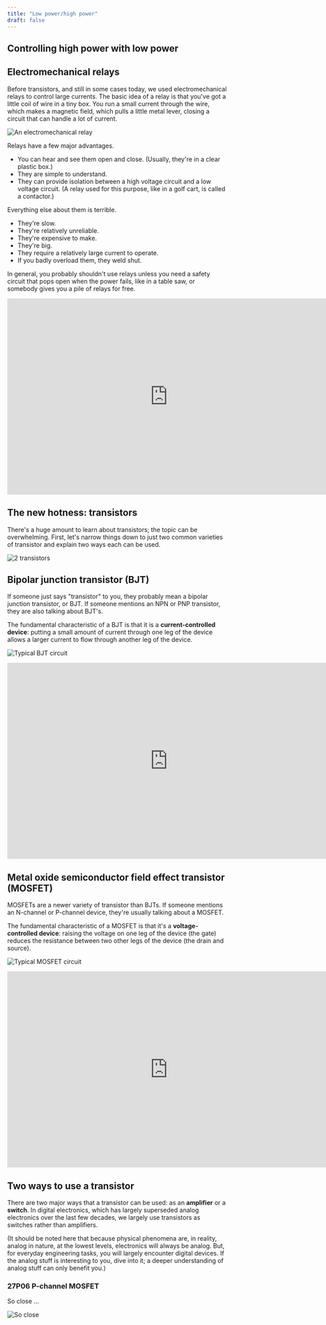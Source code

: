 ```yaml
---
title: "Low power/high power"
draft: false
---
```


## Controlling high power with low power

## Electromechanical relays

Before transistors, and still in some cases today, we used electromechanical relays to control large currents. The basic idea of a relay is that you've got a little coil of wire in a tiny box. You run a small current through the wire, which makes a magnetic field, which pulls a little metal lever, closing a circuit that can handle a lot of current.

![An electromechanical relay](/img/relay.png)

Relays have a few major advantages.
* You can hear and see them open and close. (Usually, they're in a clear plastic box.)
* They are simple to understand.
* They can provide isolation between a high voltage circuit and a low voltage circuit. (A relay used for this purpose, like in a golf cart, is called a contactor.)

Everything else about them is terrible.

* They're slow.
* They're relatively unreliable.
* They're expensive to make.
* They're big.
* They require a relatively large current to operate.
* If you badly overload them, they weld shut.

In general, you probably shouldn't use relays unless you need a safety circuit that pops open when the power fails, like in a table saw, or somebody gives you a pile of relays for free.

<iframe id="kaltura_player" src="https://cdnapisec.kaltura.com/p/1813261/sp/181326100/embedIframeJs/uiconf_id/26203331/partner_id/1813261?iframeembed=true&playerId=kaltura_player&entry_id=1_zjs0ytpn&flashvars[streamerType]=auto&amp;flashvars[localizationCode]=en&amp;flashvars[leadWithHTML5]=true&amp;flashvars[sideBarContainer.plugin]=true&amp;flashvars[sideBarContainer.position]=left&amp;flashvars[sideBarContainer.clickToClose]=true&amp;flashvars[chapters.plugin]=true&amp;flashvars[chapters.layout]=vertical&amp;flashvars[chapters.thumbnailRotator]=false&amp;flashvars[streamSelector.plugin]=true&amp;flashvars[EmbedPlayer.SpinnerTarget]=videoHolder&amp;flashvars[dualScreen.plugin]=true&amp;flashvars[Kaltura.addCrossoriginToIframe]=true&amp;&wid=1_3ybyae4m" width="736" height="450" allowfullscreen webkitallowfullscreen mozAllowFullScreen allow="autoplay *; fullscreen *; encrypted-media *" sandbox="allow-forms allow-same-origin allow-scripts allow-top-navigation allow-pointer-lock allow-popups allow-modals allow-orientation-lock allow-popups-to-escape-sandbox allow-presentation allow-top-navigation-by-user-activation" frameborder="0" title="Kaltura Player"></iframe>

## The new hotness: transistors

There's a huge amount to learn about transistors; the topic can be overwhelming. First, let's narrow things down to just two common varieties of transistor and explain two ways each can be used.

![2 transistors](/img/transistors.jpg)

## Bipolar junction transistor (BJT)

If someone just says "transistor" to you, they probably mean a bipolar junction transistor, or BJT. If someone mentions an NPN or PNP transistor, they are also talking about BJT's.

The fundamental characteristic of a BJT is that it is a **current-controlled device**: putting a small amount of current through one leg of the device allows a larger current to flow through another leg of the device.

![Typical BJT circuit](/img/typical-bjt-circuit.jpg)

<iframe id="kaltura_player" src="https://cdnapisec.kaltura.com/p/1813261/sp/181326100/embedIframeJs/uiconf_id/26203331/partner_id/1813261?iframeembed=true&playerId=kaltura_player&entry_id=1_si4itzhx&flashvars[streamerType]=auto&amp;flashvars[localizationCode]=en&amp;flashvars[leadWithHTML5]=true&amp;flashvars[sideBarContainer.plugin]=true&amp;flashvars[sideBarContainer.position]=left&amp;flashvars[sideBarContainer.clickToClose]=true&amp;flashvars[chapters.plugin]=true&amp;flashvars[chapters.layout]=vertical&amp;flashvars[chapters.thumbnailRotator]=false&amp;flashvars[streamSelector.plugin]=true&amp;flashvars[EmbedPlayer.SpinnerTarget]=videoHolder&amp;flashvars[dualScreen.plugin]=true&amp;flashvars[Kaltura.addCrossoriginToIframe]=true&amp;&wid=1_e7j05ntn" width="736" height="450" allowfullscreen webkitallowfullscreen mozAllowFullScreen allow="autoplay *; fullscreen *; encrypted-media *" sandbox="allow-forms allow-same-origin allow-scripts allow-top-navigation allow-pointer-lock allow-popups allow-modals allow-orientation-lock allow-popups-to-escape-sandbox allow-presentation allow-top-navigation-by-user-activation" frameborder="0" title="Kaltura Player"></iframe>

## Metal oxide semiconductor field effect transistor (MOSFET)

MOSFETs are a newer variety of transistor than BJTs. If someone mentions an N-channel or P-channel device, they're usually talking about a MOSFET.

The fundamental characteristic of a MOSFET is that it's a **voltage-controlled device**: raising the voltage on one leg of the device (the gate) reduces the resistance between two other legs of the device (the drain and source).

![Typical MOSFET circuit](/img/typical-mosfet-circuit.png)

<iframe id="kaltura_player" src="https://cdnapisec.kaltura.com/p/1813261/sp/181326100/embedIframeJs/uiconf_id/26203331/partner_id/1813261?iframeembed=true&playerId=kaltura_player&entry_id=1_7yav5me2&flashvars[streamerType]=auto&amp;flashvars[localizationCode]=en&amp;flashvars[leadWithHTML5]=true&amp;flashvars[sideBarContainer.plugin]=true&amp;flashvars[sideBarContainer.position]=left&amp;flashvars[sideBarContainer.clickToClose]=true&amp;flashvars[chapters.plugin]=true&amp;flashvars[chapters.layout]=vertical&amp;flashvars[chapters.thumbnailRotator]=false&amp;flashvars[streamSelector.plugin]=true&amp;flashvars[EmbedPlayer.SpinnerTarget]=videoHolder&amp;flashvars[dualScreen.plugin]=true&amp;flashvars[Kaltura.addCrossoriginToIframe]=true&amp;&wid=1_k5di3h4b" width="736" height="450" allowfullscreen webkitallowfullscreen mozAllowFullScreen allow="autoplay *; fullscreen *; encrypted-media *" sandbox="allow-forms allow-same-origin allow-scripts allow-top-navigation allow-pointer-lock allow-popups allow-modals allow-orientation-lock allow-popups-to-escape-sandbox allow-presentation allow-top-navigation-by-user-activation" frameborder="0" title="Kaltura Player"></iframe>

## Two ways to use a transistor

There are two major ways that a transistor can be used: as an **amplifier** or a **switch**. In digital electronics, which has largely superseded analog electronics over the last few decades, we largely use transistors as switches rather than amplifiers.

(It should be noted here that because physical phenomena are, in reality, analog in nature, at the lowest levels, electronics will always be analog. But, for everyday engineering tasks, you will largely encounter digital devices. If the analog stuff is interesting to you, dive into it; a deeper understanding of analog stuff can only benefit you.)

### 27P06 P-channel MOSFET ###

So close ...

![So close](/img/27pp06-license-plate.jpg)
